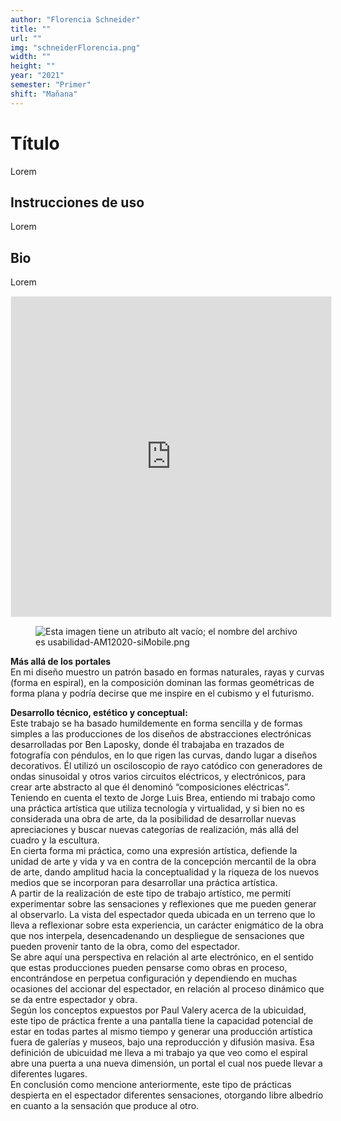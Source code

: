 ```yaml
---
author: "Florencia Schneider"
title: ""
url: ""
img: "schneiderFlorencia.png"
width: ""
height: ""
year: "2021"
semester: "Primer"
shift: "Mañana"
---
```


<p></p>

# Título

Lorem 

## Instrucciones de uso 

Lorem

## Bio

Lorem

<!-- wp:html -->
<p align="center"><iframe width="512" height="512" frameborder="0" scrolling="no" style="width:512px; margin:0 auto!important;border: 1px solid #F2F2F3; z-index: 100;" src="https://editor.p5js.org/florschne/embed/hLiFaBzEv"></iframe></p>
<!-- /wp:html -->

<!-- wp:image {"align":"center"} -->
<div class="wp-block-image"><figure class="aligncenter"><img src="https://am1-lacabanne.atamvirtual.com.ar/wp-content/uploads/2020/12/usabilidad-AM12020-siMobile.png" alt="Esta imagen tiene un atributo alt vacío; el nombre del archivo es usabilidad-AM12020-siMobile.png"/></figure></div>
<!-- /wp:image -->

<p><strong>Más allá de los portales</strong><br>En mi diseño muestro un patrón basado en formas naturales, rayas y curvas (forma en espiral), en la composición dominan las formas geométricas de forma plana y podría decirse que me inspire en el cubismo y el futurismo.</p>
<p><strong>Desarrollo técnico, estético y conceptual:</strong><br>Este trabajo se ha basado humildemente en forma sencilla y de formas simples a las producciones de los diseños de abstracciones electrónicas desarrolladas por Ben Laposky, donde él trabajaba en trazados de fotografía con péndulos, en lo que rigen las curvas, dando lugar a diseños decorativos. Él utilizó un osciloscopio de rayo catódico con generadores de ondas sinusoidal y otros varios circuitos eléctricos, y electrónicos, para crear arte abstracto al que él denominó “composiciones eléctricas”.<br>Teniendo en cuenta el texto de Jorge Luis Brea, entiendo mi trabajo como una práctica artística que utiliza tecnología y virtualidad, y si bien no es considerada una obra de arte, da la posibilidad de desarrollar nuevas apreciaciones y buscar nuevas categorías de realización, más allá del cuadro y la escultura.<br>En cierta forma mi práctica, como una expresión artística, defiende la unidad de arte y vida y va en contra de la concepción mercantil de la obra de arte, dando amplitud hacia la conceptualidad y la riqueza de los nuevos medios que se incorporan para desarrollar una práctica artística.<br>A partir de la realización de este tipo de trabajo artístico, me permití experimentar sobre las sensaciones y reflexiones que me pueden generar al observarlo. La vista del espectador queda ubicada en un terreno que lo lleva a reflexionar sobre esta experiencia, un carácter enigmático de la obra que nos interpela, desencadenando un despliegue de sensaciones que pueden provenir tanto de la obra, como del espectador.<br>Se abre aquí una perspectiva en relación al arte electrónico, en el sentido que estas producciones pueden pensarse como obras en proceso, encontrándose en perpetua configuración y dependiendo en muchas ocasiones del accionar del espectador, en relación al proceso dinámico que se da entre espectador y obra.<br>Según los conceptos expuestos por Paul Valery acerca de la ubicuidad, este tipo de práctica frente a una pantalla tiene la capacidad potencial de estar en todas partes al mismo tiempo y generar una producción artística fuera de galerías y museos, bajo una reproducción y difusión masiva. Esa definición de ubicuidad me lleva a mi trabajo ya que veo como el espiral abre una puerta a una nueva dimensión, un portal el cual nos puede llevar a diferentes lugares.<br>En conclusión como mencione anteriormente, este tipo de prácticas despierta en el espectador diferentes sensaciones, otorgando libre albedrío en cuanto a la sensación que produce al otro.</p>